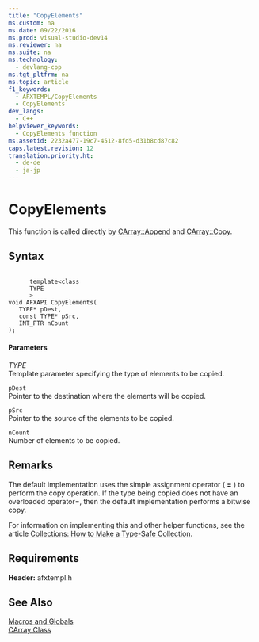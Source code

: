 ```yaml
---
title: "CopyElements"
ms.custom: na
ms.date: 09/22/2016
ms.prod: visual-studio-dev14
ms.reviewer: na
ms.suite: na
ms.technology: 
  - devlang-cpp
ms.tgt_pltfrm: na
ms.topic: article
f1_keywords: 
  - AFXTEMPL/CopyElements
  - CopyElements
dev_langs: 
  - C++
helpviewer_keywords: 
  - CopyElements function
ms.assetid: 2232a477-19c7-4512-8fd5-d31b8cd87c82
caps.latest.revision: 12
translation.priority.ht: 
  - de-de
  - ja-jp
---
```

# CopyElements
This function is called directly by [CArray::Append](../vs140/carray--append.md) and [CArray::Copy](../vs140/carray--copy.md).  
  
## Syntax  
  
```  
  
      template<class   
      TYPE  
      >  
void AFXAPI CopyElements(  
   TYPE* pDest,  
   const TYPE* pSrc,  
   INT_PTR nCount   
);  
```  
  
#### Parameters  
 *TYPE*  
 Template parameter specifying the type of elements to be copied.  
  
 `pDest`  
 Pointer to the destination where the elements will be copied.  
  
 `pSrc`  
 Pointer to the source of the elements to be copied.  
  
 `nCount`  
 Number of elements to be copied.  
  
## Remarks  
 The default implementation uses the simple assignment operator ( **=** ) to perform the copy operation. If the type being copied does not have an overloaded operator=, then the default implementation performs a bitwise copy.  
  
 For information on implementing this and other helper functions, see the article [Collections: How to Make a Type-Safe Collection](../vs140/how-to--make-a-type-safe-collection.md).  
  
## Requirements  
 **Header:** afxtempl.h  
  
## See Also  
 [Macros and Globals](../vs140/mfc-macros-and-globals.md)   
 [CArray Class](../vs140/carray-class.md)